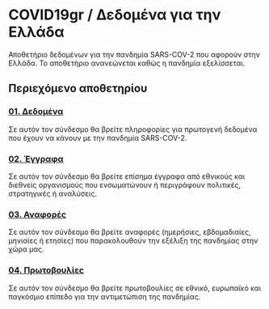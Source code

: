 # COVID19gr / Δεδομένα για την Ελλάδα

Αποθετήριο δεδομένων για την πανδημία SARS-COV-2 που αφορούν στην Ελλάδα. Το αποθετήριο ανανεώνεται καθώς η πανδημία εξελίσσεται. 

## Περιεχόμενο αποθετηρίου

### [01. Δεδομένα](https://github.com/akritiko/covid19gr/tree/master/data)

Σε αυτόν τον σύνδεσμο θα βρείτε πληροφορίες για πρωτογενή δεδομένα που έχουν να κάνουν με την πανδημία SARS-COV-2. 


### [02. Έγγραφα](https://github.com/akritiko/covid19gr/tree/master/documents)

Σε αυτόν τον σύνδεσμο θα βρείτε επίσημα έγγραφα από εθνικούς και διεθνείς οργανισμούς που ενσωματώνουν ή περιγράφουν πολιτικές, στρατηγικές ή αναλύσεις. 


### [03. Αναφορές](https://github.com/akritiko/covid19gr/tree/master/reports)

Σε αυτόν τον σύνδεσμο θα βρείτε αναφορές (ημερήσιες, εβδομαδιαίες, μηνιαίες ή ετησίες) που παρακολουθούν την εξέλιξη της πανδημίας στην χώρα μας.


### [04. Πρωτοβουλίες](#)

Σε αυτόν τον σύνδεσμο θα βρείτε πρωτοβουλίες σε εθνικό, ευρωπαϊκό και παγκόσμιο επίπεδο για την αντιμετώπιση της πανδημίας.

